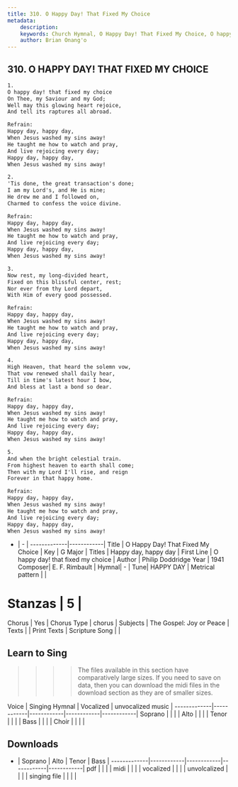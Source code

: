 ```yaml
---
title: 310. O Happy Day! That Fixed My Choice
metadata:
    description: 
    keywords: Church Hymnal, O Happy Day! That Fixed My Choice, O happy day! that fixed my choice, Happy day, happy day
    author: Brian Onang'o
---
```



## 310. O HAPPY DAY! THAT FIXED MY CHOICE

```txt
1.
O happy day! that fixed my choice 
On Thee, my Saviour and my God; 
Well may this glowing heart rejoice, 
And tell its raptures all abroad. 

Refrain:
Happy day, happy day, 
When Jesus washed my sins away! 
He taught me how to watch and pray, 
And live rejoicing every day; 
Happy day, happy day, 
When Jesus washed my sins away! 

2.
'Tis done, the great transaction's done; 
I am my Lord's, and He is mine; 
He drew me and I followed on, 
Charmed to confess the voice divine. 

Refrain:
Happy day, happy day, 
When Jesus washed my sins away! 
He taught me how to watch and pray, 
And live rejoicing every day; 
Happy day, happy day, 
When Jesus washed my sins away! 

3.
Now rest, my long-divided heart, 
Fixed on this blissful center, rest; 
Nor ever from thy Lord depart, 
With Him of every good possessed. 

Refrain:
Happy day, happy day, 
When Jesus washed my sins away! 
He taught me how to watch and pray, 
And live rejoicing every day; 
Happy day, happy day, 
When Jesus washed my sins away! 

4.
High Heaven, that heard the solemn vow, 
That vow renewed shall daily hear, 
Till in time's latest hour I bow, 
And bless at last a bond so dear. 

Refrain:
Happy day, happy day, 
When Jesus washed my sins away! 
He taught me how to watch and pray, 
And live rejoicing every day; 
Happy day, happy day, 
When Jesus washed my sins away! 

5.
And when the bright celestial train. 
From highest heaven to earth shall come; 
Then with my Lord I'll rise, and reign 
Forever in that happy home.

Refrain:
Happy day, happy day, 
When Jesus washed my sins away! 
He taught me how to watch and pray, 
And live rejoicing every day; 
Happy day, happy day, 
When Jesus washed my sins away! 

```

- |   -  |
-------------|------------|
Title | O Happy Day! That Fixed My Choice |
Key | G Major |
Titles | Happy day, happy day |
First Line | O happy day! that fixed my choice |
Author | Philip Doddridge
Year | 1941
Composer| E. F. Rimbault |
Hymnal|  - |
Tune| HAPPY DAY |
Metrical pattern | |
# Stanzas | 5 |
Chorus | Yes |
Chorus Type | chorus |
Subjects | The Gospel: Joy or Peace |
Texts |  |
Print Texts | 
Scripture Song |  |
  
## Learn to Sing

>>>> The files available in this section have comparatively large sizes. If you need to save on data, then you can download the midi files in the download section as they are of smaller sizes.

Voice |  Singing Hymnal | Vocalized | unvocalized music |
-------------|------------|------------|------------|------------|
Soprano | | | |
Alto | | | |
Tenor | | | |
Bass | | | |
Choir | | | |

## Downloads

- |  Soprano | Alto | Tenor | Bass |
-------------|------------|------------|------------|------------|
pdf | | | |
midi | | | |
vocalized | | | |
unvolcalized | | | |
singing file | | | |
  